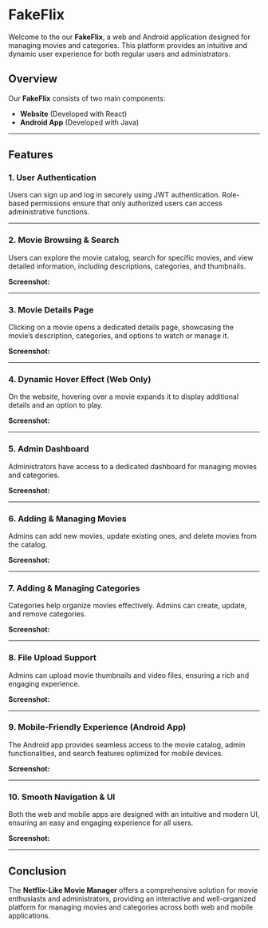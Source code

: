 # FakeFlix

Welcome to the our **FakeFlix**, a web and Android application designed for managing movies and categories. This platform provides an intuitive and dynamic user experience for both regular users and administrators.

## Overview
Our **FakeFlix** consists of two main components:
- **Website** (Developed with React)
- **Android App** (Developed with Java)

---

## Features

### 1. User Authentication
Users can sign up and log in securely using JWT authentication. Role-based permissions ensure that only authorized users can access administrative functions.



---

### 2. Movie Browsing & Search
Users can explore the movie catalog, search for specific movies, and view detailed information, including descriptions, categories, and thumbnails.

**Screenshot:**

---

### 3. Movie Details Page
Clicking on a movie opens a dedicated details page, showcasing the movie’s description, categories, and options to watch or manage it.

**Screenshot:**

---

### 4. Dynamic Hover Effect (Web Only)
On the website, hovering over a movie expands it to display additional details and an option to play.

**Screenshot:**

---

### 5. Admin Dashboard
Administrators have access to a dedicated dashboard for managing movies and categories.

**Screenshot:**

---

### 6. Adding & Managing Movies
Admins can add new movies, update existing ones, and delete movies from the catalog.

**Screenshot:**

---

### 7. Adding & Managing Categories
Categories help organize movies effectively. Admins can create, update, and remove categories.

**Screenshot:**

---

### 8. File Upload Support
Admins can upload movie thumbnails and video files, ensuring a rich and engaging experience.

**Screenshot:**

---

### 9. Mobile-Friendly Experience (Android App)
The Android app provides seamless access to the movie catalog, admin functionalities, and search features optimized for mobile devices.

**Screenshot:**

---

### 10. Smooth Navigation & UI
Both the web and mobile apps are designed with an intuitive and modern UI, ensuring an easy and engaging experience for all users.

**Screenshot:**

---

## Conclusion
The **Netflix-Like Movie Manager** offers a comprehensive solution for movie enthusiasts and administrators, providing an interactive and well-organized platform for managing movies and categories across both web and mobile applications.

